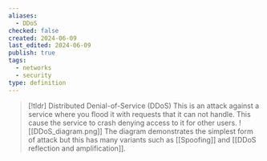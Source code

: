 ```yaml
---
aliases:
  - DDoS
checked: false
created: 2024-06-09
last_edited: 2024-06-09
publish: true
tags:
  - networks
  - security
type: definition
---
```

>[!tldr] Distributed Denial-of-Service (DDoS)
>This is an attack against a service where you flood it with requests that it can not handle. This cause the service to crash denying access to it for other users. 
>![[DDoS_diagram.png]]
>The diagram demonstrates the simplest form of attack but this has many variants such as [[Spoofing]] and [[DDoS reflection and amplification]].

